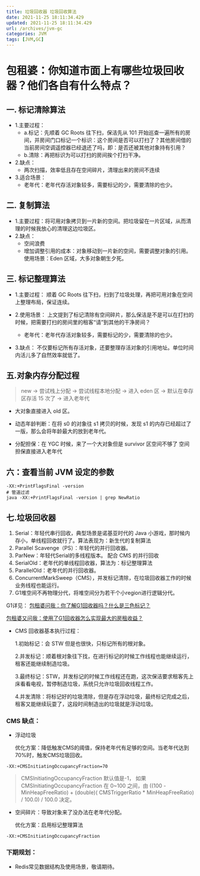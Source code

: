 ```yaml
---
title: 垃圾回收器 垃圾回收算法
date: 2021-11-25 18:11:34.429
updated: 2021-11-25 18:11:34.429
url: /archives/jvm-gc
categories: JVM
tags: [JVM,GC]
---
```


# 包租婆：你知道市面上有哪些垃圾回收器？他们各自有什么特点？
## 一. 标记清除算法

- 1.主要过程：
  - a.标记：先顺着 GC Roots 往下扫，保洁先从 101 开始巡查一遍所有的房间，并房间门口标记一个标识：这个房间是否可以打扫了？其他房间借的当前房间空调遥控器已经退还了吗，即：是否还被其他对象持有引用？
  - b.清除：再把标识为可以打扫的房间挨个打扫干净。
- 2.缺点：
  - 两次扫描，效率低且存在空间碎片，清理出来的房间不连续
- 3.适合场景：
  - 老年代：老年代存活对象较多，需要标记的少，需要清除的也少。

## 二. 复制算法

- 1.主要过程：将可用对象拷贝到一片新的空间。把垃圾留在一片区域，从而清理的时候我放心的清理这边垃圾区。
- 2.缺点：
  - 空间浪费
  - 增加调整引用的成本：对象移动到一片新的空间，需要调整对象的引用。
    使用场景：Eden 区域，大多对象朝生夕死。

## 三. 标记整理算法

- 1.主要过程：
  顺着 GC Roots 往下扫，扫到了垃圾处理，再把可用对象在空间上整理布局，保证连续。
  
- 2.使用场景：
  上文提到了标记清除有空间碎片，那么保洁是不是可以在打扫的时候，把需要打扫的房间里的租客“请”到其他的干净房间？
  - 老年代：老年代存活对象较多，需要标记的少，需要清除的也少。
- 3.缺点：
  不仅要标记所有存活对象，还要整理存活对象的引用地址。单位时间内活儿多了自然效率就低了。
## 五.对象内存分配过程

> new -> 尝试栈上分配 -> 尝试线程本地分配 -> 进入 eden 区 -> 默认在幸存区存活 15 次了 -> 进入老年代

- 大对象直接进入 old 区。
- 动态年龄判断：在将 s0 的对象往 s1 拷贝的时候，发现 s1 的内存已经超过了一版，那么会将年龄最大的放到老年代。

- 分配担保：在 YGC 时候，来了一个大对象但是 survivor 区空间不够了 空间担保直接进入老年代

## 六：查看当前 JVM 设定的参数

```shell
-XX:+PrintFlagsFinal -version
# 管道过滤
java -XX:+PrintFlagsFinal -version | grep NewRatio
```

## 七.垃圾回收器

1. Serial：年轻代串行回收，典型场景是诺基亚时代的 Java 小游戏，那时候内存小，单线程回收就行了。算法表现为：新生代的复制算法
2. Parallel Scavenge（PS）：年轻代的并行回收器。
3. ParNew：年轻代Serial的多线程版本。 配合 CMS 的并行回收
4. SerialOld：老年代的单线程回收器，算法为：标记整理算法
5. ParallelOld：老年代的并行回收器。
6. ConcurrentMarkSweep（CMS），并发标记清除，在垃圾回收器工作的时候业务线程也能运行。
7. G1堆空间不再物理分代，将堆空间分为若干个小region进行逻辑分代。

G1详见：
[包租婆问我：你了解G1回收器吗？什么是三色标记？](https://mp.weixin.qq.com/s/rYgpzSZigMVBF9L9VVrQlg)

[包租婆又问我：使用了G1回收器怎么实现最大的房租收益？](https://mp.weixin.qq.com/s/3CdzHrXs0sJAdLMx4he7BQ)

  - CMS 回收器基本执行过程：

    1.初始标记：会 STW 但是也很快，只标记所有的根对象。

    2.并发标记：顺着根对象往下找，在进行标记的时候工作线程也能继续运行，租客还能继续制造垃圾。

    3.最终标记：STW，并发标记的时候工作线程还在跑，这次保洁要求租客先上床看看电视，暂停制造垃圾，系统只允许垃圾回收线程工作。

    4.并发清除：将标记好的垃圾清除，但是存在浮动垃圾，最终标记完成之后，租客又能继续玩耍了，这段时间制造出的垃圾就是浮动垃圾。

### CMS 缺点：
- 浮动垃圾
  
  优化方案：降低触发CMS的阈值，保持老年代有足够的空间。当老年代达到70%时，触发CMS垃圾回收。
```shell
-XX:+CMSInitiatingOccupancyFraction=70
```
> CMSInitiatingOccupancyFraction 默认值是-1， 如果 CMSInitiatingOccupancyFraction 在 0~100 之间，由 ((100 - MinHeapFreeRatio) + (double)( CMSTriggerRatio * MinHeapFreeRatio) / 100.0) / 100.0 决定。

- 空间碎片：导致对象来了没办法在老年代分配。

  优化方案：启用标记整理算法

```shell
-XX:+CMSInitiatingOccupancyFraction
```
### 下期规划：
   - Redis常见数据结构及使用场景，敬请期待。

